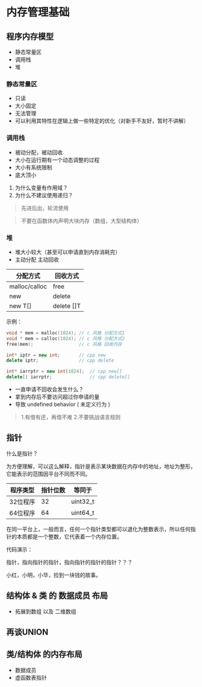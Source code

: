 # 内存管理基础

## 程序内存模型

* 静态常量区
* 调用栈
* 堆

### 静态常量区

* 只读
* 大小固定
* 无法管理
* 可以利用其特性在逻辑上做一些特定的优化（对新手不友好，暂时不讲解）

### 调用栈

* 被动分配，被动回收
* 大小在运行期有一个动态调整的过程
* 大小有系统限制
* 底大顶小

1. 为什么变量有作用域？
2. 为什么不建议使用递归？

> 先进后出，轮流使用

> 不要在函数体内声明大块内存（数组，大型结构体）

### 堆

* 堆大小较大（甚至可以申请直到内存消耗完）
* 主动分配 主动回收

分配方式 | 回收方式
-|-
malloc/calloc | free
new | delete
new T[] | delete []T

示例：

```cpp
void * mem = malloc(1024); // c 风格 分配方式1
void * mem = calloc(1024); // c 风格 分配方式2
free(mem);                 // c 风格 回收内存

int* iptr = new int;       // cpp new
delete iptr;               // cpp delete

int* iarrptr = new int[1024];  // cpp new[]
delete[] iarrptr;              // cpp delete[]

```

* 一直申请不回收会发生什么？
* 拿到内存后不要访问超过你申请的量
* 导致 undefined behavior ( 未定义行为 )

> 1.有借有还，再借不难
> 2.不要挑战语言规则

## 指针

什么是指针？

为方便理解，可以这么解释，指针是表示某块数据在内存中的地址，地址为整形，它能表示的范围因平台不同而不同。

程序类型|指针位数|等同于
-|-|-
32位程序|32|uint32_t
64位程序|64|uint64_t

在同一平台上，一般而言，任何一个指针类型都可以退化为整数表示，所以任何指针的本质都是一个整数，它代表着一个内存位置。

代码演示：

指针，指向指针的指针，指向指针的指针的指针？？？

小红，小明，小华，捡到一块钱的故事。

## 结构体 & 类 的 数据成员 布局

* 拓展到数组 以及 二维数组

## 再谈UNION



## 类/结构体 的内存布局

* 数据成员
* 虚函数表指针

